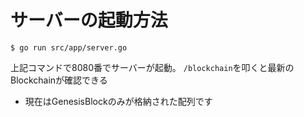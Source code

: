 # サーバーの起動方法
`$ go run src/app/server.go`

上記コマンドで8080番でサーバーが起動。 `/blockchain`を叩くと最新のBlockchainが確認できる

* 現在はGenesisBlockのみが格納された配列です

